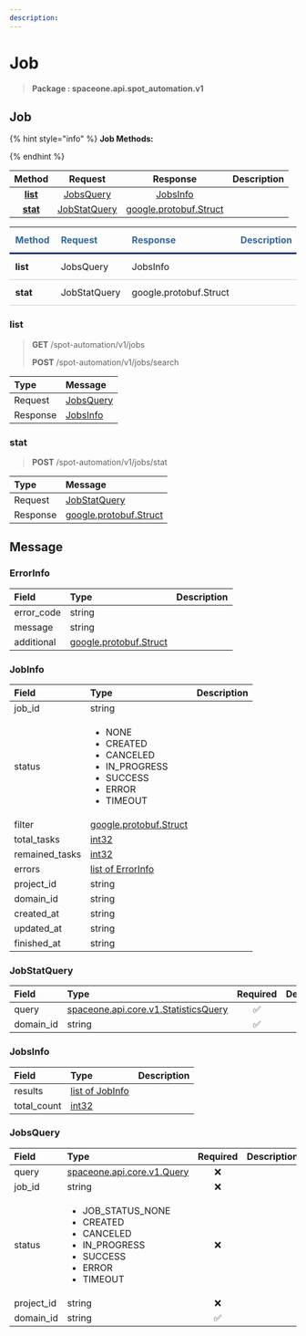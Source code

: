 ```yaml
---
description:  
---
```

# Job

>  **Package : spaceone.api.spot_automation.v1**

## Job

{% hint style="info" %}
**Job Methods:**

{%  endhint %}


| Method | Request | Response | Description |
| :-----: | :--------: | :--------: | :-------------------- |
| [**list**](job.md#list)|   [JobsQuery](job.md#jobsquery) |   [JobsInfo](job.md#jobsinfo) |  |
| [**stat**](job.md#stat)|   [JobStatQuery](job.md#jobstatquery) |  [google.protobuf.Struct](https://github.com/protocolbuffers/protobuf/blob/master/src/google/protobuf/struct.proto)|  |TEST

<table style="border-collapse: collapse; text-align: left; line-height: 1.5;">
    <thead>
    <tr>
      <th scope="cols" style="padding: 10px; font-weight: bold; vertical-align: top; color: #369; border-bottom: 3px solid #036;">Method</th>
      <th scope="cols" style="padding: 10px; font-weight: bold; vertical-align: top; color: #369; border-bottom: 3px solid #036;">Request</th>
      <th scope="cols" style="padding: 10px; font-weight: bold; vertical-align: top; color: #369; border-bottom: 3px solid #036;">Response</th>
      <th scope="cols" style="padding: 10px; font-weight: bold; vertical-align: top; color: #369; border-bottom: 3px solid #036;">Description</th>
    </tr>
    </thead>
    <tbody>
    <tr>
      <th scope="row" style="width: 80px; padding: 10px; font-weight: bold; vertical-align: top; border-bottom: 1px solid #ccc;">list</th>
      <td style="width: 150px; padding: 10px; vertical-align: top; border-bottom: 1px solid #ccc;">   JobsQuery </td>
      <td style="width: 150px; padding: 10px; vertical-align: top; border-bottom: 1px solid #ccc;">   JobsInfo </td>
      <td style="width: 400px; padding: 10px; vertical-align: top; border-bottom: 1px solid #ccc;"></td>
    </tr>
    <tr>
      <th scope="row" style="width: 80px; padding: 10px; font-weight: bold; vertical-align: top; border-bottom: 1px solid #ccc;">stat</th>
      <td style="width: 150px; padding: 10px; vertical-align: top; border-bottom: 1px solid #ccc;">   JobStatQuery </td>
      <td style="width: 150px; padding: 10px; vertical-align: top; border-bottom: 1px solid #ccc;">   google.protobuf.Struct </td>
      <td style="width: 400px; padding: 10px; vertical-align: top; border-bottom: 1px solid #ccc;"></td>
    </tr></tbody>
</table> 
 

 
### list
> **GET** /spot-automation/v1/jobs
>
> **POST** /spot-automation/v1/jobs/search



| Type | Message |
| :--- | :--- |
| Request | [JobsQuery](job.md#jobsquery) |
| Response |  [JobsInfo](job.md#jobsinfo)  |
 
 

 
### stat
> **POST** /spot-automation/v1/jobs/stat
>


| Type | Message |
| :--- | :--- |
| Request | [JobStatQuery](job.md#jobstatquery) |
| Response | [google.protobuf.Struct](https://github.com/protocolbuffers/protobuf/blob/master/src/google/protobuf/struct.proto) |


## 

## Message

### ErrorInfo
| Field | Type |  Description |
| :--- | :--- | :--- |
| error_code |string | |
| message |string | |
| additional |[google.protobuf.Struct](https://github.com/protocolbuffers/protobuf/blob/master/src/google/protobuf/struct.proto) | |

### JobInfo
<table>
  <thead>
    <tr>
      <th style="text-align:left; width:100px;">Field</th>
      <th style="text-align:left">Type</th>
      <th style="text-align:left">Description</th>
    </tr>
  </thead>
  <tbody>
    <tr>
      <td style="text-align:left; width:100px;">job_id</td>
      <td style="text-align:left">string</td>
<td style="text-align:left"></td>

   </tr>
    <tr>
      <td style="text-align:left; width:100px;">status</td>
      <td style="text-align:left"><ul>
          	<li>NONE</li>
          	<li>CREATED</li>
          	<li>CANCELED</li>
          	<li>IN_PROGRESS</li>
          	<li>SUCCESS</li>
          	<li>ERROR</li>
          	<li>TIMEOUT</li>
        </ul></td>
<td style="text-align:left"></td>

   </tr>
    <tr>
      <td style="text-align:left; width:100px;">filter</td>
      <td style="text-align:left"><a href="https://github.com/protocolbuffers/protobuf/blob/master/src/google/protobuf/struct.proto">google.protobuf.Struct</a></td>
<td style="text-align:left"></td>

   </tr>
    <tr>
      <td style="text-align:left; width:100px;">total_tasks</td>
      <td style="text-align:left"><a href="https://github.com/protocolbuffers/protobuf/blob/master/src/google/protobuf/type.proto">int32</a></td>
<td style="text-align:left"></td>

   </tr>
    <tr>
      <td style="text-align:left; width:100px;">remained_tasks</td>
      <td style="text-align:left"><a href="https://github.com/protocolbuffers/protobuf/blob/master/src/google/protobuf/type.proto">int32</a></td>
<td style="text-align:left"></td>

   </tr>
    <tr>
      <td style="text-align:left; width:100px;">errors</td>
      <td style="text-align:left"><a href="job.md#errorinfo">list of ErrorInfo</a></td>
<td style="text-align:left"></td>

   </tr>
    <tr>
      <td style="text-align:left; width:100px;">project_id</td>
      <td style="text-align:left">string</td>
<td style="text-align:left"></td>

   </tr>
    <tr>
      <td style="text-align:left; width:100px;">domain_id</td>
      <td style="text-align:left">string</td>
<td style="text-align:left"></td>

   </tr>
    <tr>
      <td style="text-align:left; width:100px;">created_at</td>
      <td style="text-align:left">string</td>
<td style="text-align:left"></td>

   </tr>
    <tr>
      <td style="text-align:left; width:100px;">updated_at</td>
      <td style="text-align:left">string</td>
<td style="text-align:left"></td>

   </tr>
    <tr>
      <td style="text-align:left; width:100px;">finished_at</td>
      <td style="text-align:left">string</td>
<td style="text-align:left"></td>

   </tr>
  </tbody>
</table>



### JobStatQuery
| Field | Type | Required | Description |
| :--- | :--- | :---: | :--- |
| query |[spaceone.api.core.v1.StatisticsQuery](https://spaceone-dev.gitbook.io/api-reference/common-v1/statistics-query)|✅| |
| domain_id |string|✅| |

### JobsInfo
| Field | Type |  Description |
| :--- | :--- | :--- |
| results |[list of JobInfo](job.md#jobinfo) | |
| total_count |[int32](https://github.com/protocolbuffers/protobuf/blob/master/src/google/protobuf/type.proto) | |

### JobsQuery
<table>
  <thead>
    <tr>
      <th style="text-align:left; width:100px;">Field</th>
      <th style="text-align:left">Type</th>
      <th style="text-align:center">Required</th>
      <th style="text-align:left">Description</th>
    </tr>
  </thead>
  <tbody>
    <tr>
      <td style="text-align:left; width:100px;">query</td>
      <td style="text-align:left"><a href="https://spaceone-dev.gitbook.io/api-reference/common-v1/search-query">spaceone.api.core.v1.Query</a></td>
<td style="text-align:center">❌</td>
<td style="text-align:left"></td>
   </tr>
    <tr>
      <td style="text-align:left; width:100px;">job_id</td>
      <td style="text-align:left">string</td>
<td style="text-align:center">❌</td>
<td style="text-align:left"></td>
   </tr>
    <tr>
      <td style="text-align:left; width:100px;">status</td>
      <td style="text-align:left"><ul>
          	<li>JOB_STATUS_NONE</li>
          	<li>CREATED</li>
          	<li>CANCELED</li>
          	<li>IN_PROGRESS</li>
          	<li>SUCCESS</li>
          	<li>ERROR</li>
          	<li>TIMEOUT</li>
        </ul></td>
<td style="text-align:center">❌</td>
<td style="text-align:left"></td>
   </tr>
    <tr>
      <td style="text-align:left; width:100px;">project_id</td>
      <td style="text-align:left">string</td>
<td style="text-align:center">❌</td>
<td style="text-align:left"></td>
   </tr>
    <tr>
      <td style="text-align:left; width:100px;">domain_id</td>
      <td style="text-align:left">string</td>
<td style="text-align:center">✅</td>
<td style="text-align:left"></td>
   </tr>
  </tbody>
</table>


